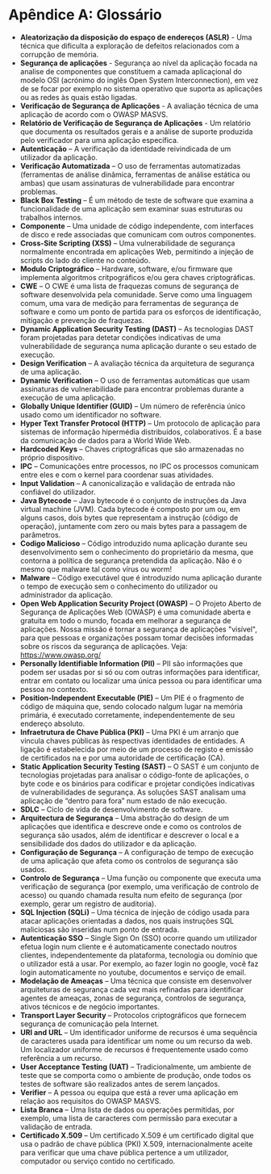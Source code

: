 # Apêndice A: Glossário

- **Aleatorização da disposição do espaço de endereços (ASLR)** - Uma técnica que dificulta a exploração de defeitos relacionados com a corrupção de memória.
- **Segurança de aplicações** - Segurança ao nível da aplicação focada na analise de componentes que constituem a camada aplicaçional do modelo OSI (acrónimo do inglês Open System Interconnection), em vez de se focar por exemplo no sistema operativo que suporta as aplicações ou as redes às quais estão ligadas.
- **Verificação de Segurança de Aplicações** - A avaliação técnica de uma aplicação de acordo com o OWASP MASVS.
- **Relatório de Verificação de Segurança de Aplicações** - Um relatório que documenta os resultados gerais e a análise de suporte produzida pelo verificador para uma aplicação específica.
- **Autenticação** – A verificação da identidade reivindicada de um utilizador da aplicação.
- **Verificação Automatizada** – O uso de ferramentas automatizadas (ferramentas de análise dinâmica, ferramentas de análise estática ou ambas) que usam assinaturas de vulnerabilidade para encontrar problemas.
- **Black Box Testing** – É um método de teste de software que examina a funcionalidade de uma aplicação sem examinar suas estruturas ou trabalhos internos.
- **Componente** – Uma unidade de código independente, com interfaces de disco e rede associadas que comunicam com outros componentes.
- **Cross-Site Scripting (XSS)** – Uma vulnerabilidade de segurança normalmente encontrada em aplicações Web, permitindo a injeção de scripts do lado do cliente no conteúdo.
- **Modulo Criptográfico** – Hardware, software, e/ou firmware que implementa algoritmos critpográficos e/ou gera chaves criptográficas.
- **CWE** – O CWE é uma lista de fraquezas comuns de segurança de software desenvolvida pela comunidade. Serve como uma linguagem comum, uma vara de medição para ferramentas de segurança de software e como um ponto de partida para os esforços de identificação, mitigação e prevenção de fraquezas.
- **Dynamic Application Security Testing (DAST)** – As tecnologias DAST foram projetadas para detetar condições indicativas de uma vulnerabilidade de segurança numa aplicação durante o seu estado de execução.
- **Design Verification** – A avaliação técnica da arquitetura de segurança de uma aplicação.
- **Dynamic Verification** – O uso de ferramentas automáticas que usam assinaturas de vulnerabilidade para encontrar problemas durante a execução de uma aplicação.
- **Globally Unique Identifier (GUID)** – Um número de referência único usado como um identificador no software.
- **Hyper Text Transfer Protocol (HTTP)** – Um protocolo de aplicação para sistemas de informação hipermédia distribuídos, colaborativos. É a base da comunicação de dados para a World Wide Web.
- **Hardcoded Keys** – Chaves criptográficas que são armazenadas no próprio dispositivo.
- **IPC** – Comunicações entre processos, no IPC os processos comunicam entre eles e com o kernel para coordenar suas atividades.
- **Input Validation** – A canonicalização e validação de entrada não confiável do utilizador.
- **Java Bytecode** – Java bytecode é o conjunto de instruções da Java virtual machine (JVM). Cada bytecode é composto por um ou, em alguns casos, dois bytes que representam a instrução (código de operação), juntamente com zero ou mais bytes para a passagem de parâmetros.
- **Codigo Malicioso** – Código introduzido numa aplicação durante seu desenvolvimento sem o conhecimento do proprietário da mesma, que contorna a política de segurança pretendida da aplicação. Não é o mesmo que malware tal como vírus ou worm!
- **Malware** – Código executável que é introduzido numa aplicação durante o tempo de execução sem o conhecimento do utilizador ou administrador da aplicação.
- **Open Web Application Security Project (OWASP)** – O Projeto Aberto de Segurança de Aplicações Web (OWASP) é uma comunidade aberta e gratuita em todo o mundo, focada em melhorar a segurança de aplicações. Nossa missão é tornar a segurança de aplicações "visível", para que pessoas e organizações possam tomar decisões informadas sobre os riscos da segurança de aplicações. Veja: <https://www.owasp.org/>
- **Personally Identifiable Information (PII)** – PII são informações que podem ser usadas por si só ou com outras informações para identificar, entrar em contato ou localizar uma única pessoa ou para identificar uma pessoa no contexto.
- **Position-Independent Executable (PIE)** – Um PIE é o fragmento de código de máquina que, sendo colocado nalgum lugar na memória primária, é executado corretamente, independentemente de seu endereço absoluto.
- **Infraetrutura de Chave Pública (PKI)** – Uma PKI é um arranjo que vincula chaves públicas às respectivas identidades de entidades. A ligação é estabelecida por meio de um processo de registo e emissão de certificados na e por uma autoridade de certificação (CA).
- **Static Application Security Testing (SAST)** – O SAST é um conjunto de tecnologias projetadas para analisar o código-fonte de aplicações, o byte code e os binários para codificar e projetar condições indicativas de vulnerabilidades de segurança. As soluções SAST analisam uma aplicação de “dentro para fora” num estado de não execução.
- **SDLC** – Ciclo de vida de desenvolvimento de software.
- **Arquitectura de Segurança** – Uma abstração do design de um aplicações que identifica e descreve onde e como os controlos de segurança são usados, além de identificar e descrever o local e a sensibilidade dos dados do utilizador e da aplicação.
- **Configuração de Segurança** – A configuração de tempo de execução de uma aplicação que afeta como os controlos de segurança são usados.
- **Controlo de Segurança** – Uma função ou componente que executa uma verificação de segurança (por exemplo, uma verificação de controlo de acesso) ou quando chamada resulta num efeito de segurança (por exemplo, gerar um registro de auditoria).
- **SQL Injection (SQLi)** – Uma técnica de injeção de código usada para atacar aplicações orientadas a dados, nos quais instruções SQL maliciosas são inseridas num ponto de entrada.
- **Autenticação SSO** – Single Sign On (SSO) ocorre quando um utilizador efetua login num cliente e é automaticamente conectado noutros clientes, independentemente da plataforma, tecnologia ou domínio que o utilizador está a usar. Por exemplo, ao fazer login no google, você faz login automaticamente no youtube, documentos e serviço de email.
- **Modelação de Ameaças** – Uma técnica que consiste em desenvolver arquiteturas de segurança cada vez mais refinadas para identificar agentes de ameaças, zonas de segurança, controlos de segurança, ativos técnicos e de negócio importantes.
- **Transport Layer Security** – Protocolos criptográficos que fornecem segurança de comunicação pela Internet.
- **URI and URL** – Um identificador uniforme de recursos é uma sequência de caracteres usada para identificar um nome ou um recurso da web. Um localizador uniforme de recursos é frequentemente usado como referência a um recurso.
- **User Acceptance Testing (UAT)** – Tradicionalmente, um ambiente de teste que se comporta como o ambiente de produção, onde todos os testes de software são realizados antes de serem lançados.
- **Verifier** – A pessoa ou equipa que está a rever uma aplicação em relação aos requisitos do OWASP MASVS.
- **Lista Branca** – Uma lista de dados ou operações permitidas, por exemplo, uma lista de caracteres com permissão para executar a validação de entrada.
- **Certificado X.509** – Um certificado X.509 é um certificado digital que usa o padrão de chave pública (PKI) X.509, internacionalmente aceite para verificar que uma chave pública pertence a um utilizador, computador ou serviço contido no certificado.
